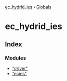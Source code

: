 [ec_hydrid_ies](README.md) › [Globals](globals.md)

# ec_hydrid_ies

## Index

### Modules

* ["driver"](modules/_driver_.md)
* ["ecies"](modules/_ecies_.md)
